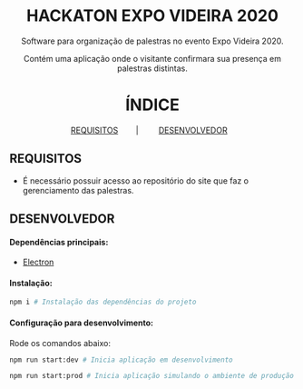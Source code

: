 <h1 align="center">
  HACKATON EXPO VIDEIRA 2020
</h1>

<p align="center">
Software para organização de palestras no evento Expo Videira 2020.
</p>
<p align="center">
Contém uma aplicação onde o visitante confirmara sua presença em palestras distintas.
</p>

<h1 align="center">
  ÍNDICE
</h1>

<p align="center">
  <a href="#id_01">REQUISITOS</a>&nbsp;&nbsp;&nbsp;&nbsp;&nbsp;&nbsp;&nbsp;&nbsp;|&nbsp;&nbsp;&nbsp;&nbsp;&nbsp;&nbsp;&nbsp;&nbsp;
  <a href="#id_02">DESENVOLVEDOR</a>&nbsp;&nbsp;&nbsp;
</p>

## REQUISITOS <a name="id_01"></a>
- É necessário possuir acesso ao repositório do site que faz o gerenciamento das palestras.

## DESENVOLVEDOR <a name="id_02"></a>

#### Dependências principais:
- [Electron](https://www.electronjs.org/)

#### Instalação:

```sh
npm i # Instalação das dependências do projeto
```

#### Configuração para desenvolvimento:

Rode os comandos abaixo:
 ```sh
 npm run start:dev # Inicia aplicação em desenvolvimento

 npm run start:prod # Inicia aplicação simulando o ambiente de produção
 ```

